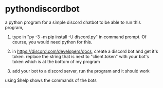 # pythondiscordbot
a python program for a simple discord chatbot
to be able to run this program, 
1. type in "py -3 -m pip install -U discord.py" in command prompt.
Of course, you would need python for this. 

2. in https://discord.com/developers/docs, create a discord bot and get it's token. replace the string that is next to "client.token" with your bot's token
which is at the bottom of my program 

3. add your bot to a discord server, run the program and it should work

using $help shows the commands of the bots

